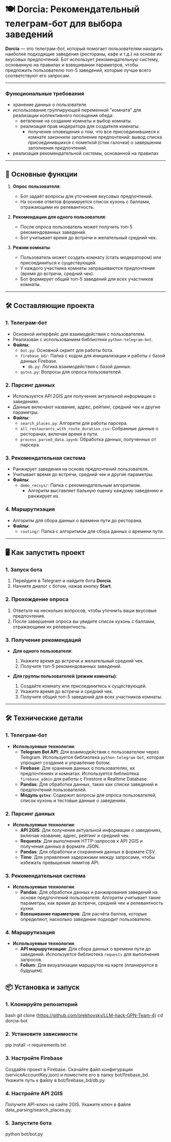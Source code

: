 
# 🍽️ Dorcia: Рекомендательный телеграм-бот для выбора заведений

**Dorcia** — это телеграм-бот, который помогает пользователям находить наиболее подходящие заведения (рестораны, кафе и т.д.) на основе их вкусовых предпочтений. Бот использует рекомендательную систему, основанную на правилах и взвешивании параметров, чтобы предложить пользователю топ-5 заведений, которые лучше всего соответствуют его запросам.

---

### Функциональные требования 
- хранение данных о пользователе
- использование группирующей переменной "комната" для реализации коллективного посещения обеда:
   - ветвление на создание комнаты и выбор комнаты
   - реализация прав модератора для создателя комнаты:
      - получение оповещения о том, что все присоединившиеся к комнате закончили заполнение предпочтений: вывод списка присоединившихся с пометкой (стик галочки) о завершении заполнения предпочтений.
- реализация рекомендательной системы, основанной на правилах

---

## 🚀 Основные функции

1. **Опрос пользователя**:
   - Бот задаёт вопросы для уточнения вкусовых предпочтений.
   - На основе ответов формируется список кухонь с баллами, отражающими их релевантность.

2. **Рекомендации для одного пользователя**:
   - После опроса пользователь может получить топ-5 рекомендованных заведений.
   - Бот учитывает время до встречи и желательный средний чек.

3. **Режим комнаты**:
   - Пользователь может создать комнату (стать модератором) или присоединиться к существующей.
   - У каждого участника комнаты запрашиваются предпочтения (время до встречи, средний чек).
   - Бот формирует общий топ-5 заведений для всех участников комнаты.

---

## 🛠️ Составляющие проекта

### 1. **Телеграм-бот**
   - Основной интерфейс для взаимодействия с пользователем.
   - Реализован с использованием библиотеки `python-telegram-bot`.
   - **Файлы**:
     - `bot.py`: Основной скрипт для работы бота.
     - `firebase_bd/`: Папка с кодом для инициализации и работы с базой данных Firebase.
       - `db.py`: Логика взаимодействия с базой данных.
     - `qstns.py`: Вопросы для опроса пользователей.

### 2. **Парсинг данных**
   - Используется API 2GIS для получения актуальной информации о заведениях.
   - Данные включают название, адрес, рейтинг, средний чек и другие параметры.
   - **Файлы**:
     - `search_places.py`: Алгоритм для работы парсера.
     - `all_restaurants_with_route_duration.csv`: Собранные данные о ресторанах, включая время в пути.
     - `process_parsed_data.ipynb`: Обработка данных, полученных от парсера.

### 3. **Рекомендательная система**
   - Ранжирует заведения на основе предпочтений пользователя.
   - Учитывает время до встречи, средний чек и другие параметры.
   - **Файлы**:
     - `demo_recsys/`: Папка с рекомендательным алгоритмом.
       - Алгоритм выставляет бальную оценку каждому заведению и ранжирует их.

### 4. **Маршрутизация**
   - Алгоритм для сбора данных о времени пути до ресторана.
   - **Файлы**:
     - `routing/`: Папка с алгоритмом для сбора данных о времени пути.

---

## 🖥️ Как запустить проект

### 1. Запуск бота
1. Перейдите в Telegram и найдите бота **Dorcia**.
2. Начните диалог с ботом, нажав кнопку **Start**.

### 2. Прохождение опроса
1. Ответьте на несколько вопросов, чтобы уточнить ваши вкусовые предпочтения.
2. После завершения опроса вы увидите список кухонь с баллами, отражающими их релевантность.

### 3. Получение рекомендаций
- **Для одного пользователя**:
  1. Укажите время до встречи и желательный средний чек.
  2. Получите топ-5 рекомендованных заведений.

- **Для группы пользователей (режим комнаты)**:
  1. Создайте комнату или присоединитесь к существующей.
  2. Укажите время до встречи и средний чек.
  3. Получите общий топ-5 заведений для всех участников комнаты.

---

## 🛠️ Технические детали

### 1. **Телеграм-бот**
   - **Используемые технологии**:
     - **Telegram Bot API**: Для взаимодействия с пользователем через Telegram. Используется библиотека `python-telegram-bot`, которая упрощает создание и управление ботом.
     - **Firebase**: Для хранения данных о пользователях, их предпочтениях и комнатах. Используется библиотека `firebase_admin` для работы с Firestore и Realtime Database.
     - **Pandas**: Для обработки данных, таких как списки заведений и предпочтений пользователей.
     - **Модуль `qstns`**: Содержит вопросы для опроса пользователей, список кухонь и тестовые данные о заведениях.

### 2. **Парсинг данных**
   - **Используемые технологии**:
     - **API 2GIS**: Для получения актуальной информации о заведениях, включая название, адрес, рейтинг и средний чек.
     - **Requests**: Для выполнения HTTP-запросов к API 2GIS и получения данных в формате JSON.
     - **Pandas**: Для обработки и сохранения данных в формате CSV.
     - **Time**: Для управления задержками между запросами, чтобы избежать превышения лимитов API.

### 3. **Рекомендательная система**
   - **Используемые технологии**:
     - **Pandas**: Для обработки данных и ранжирования заведений на основе предпочтений пользователя. Алгоритм учитывает такие параметры, как время до встречи, средний чек и релевантность кухни.
     - **Взвешивание параметров**: Для расчёта баллов, которые определяют, насколько заведение подходит пользователю.

### 4. **Маршрутизация**
   - **Используемые технологии**:
     - **API маршрутизации**: Для сбора данных о времени пути до заведений. Используется библиотека `requests` для выполнения запросов.
     - **Folium**: Для визуализации маршрутов на карте (планируется в будущем).

## 📦 Установка и запуск

### 1. Клонируйте репозиторий
bash
git clone (https://github.com/orekhovsky/LLM-hack-GPN-Team-4)
cd dorcia-bot 
### 2. Установите зависимости
pip install -r requirements.txt
### 3. Настройте Firebase
Создайте проект в Firebase.
Скачайте файл конфигурации (serviceAccountKey.json) и поместите его в папку bot/firebase_bd.
Укажите путь к файлу в bot/firebase_bd/db.py.
### 4. Настройте API 2GIS
Получите API-ключ на сайте 2GIS.
Укажите ключ в файле data_parsing/search_places.py.
### 5. Запустите бота
python bot/bot.py
